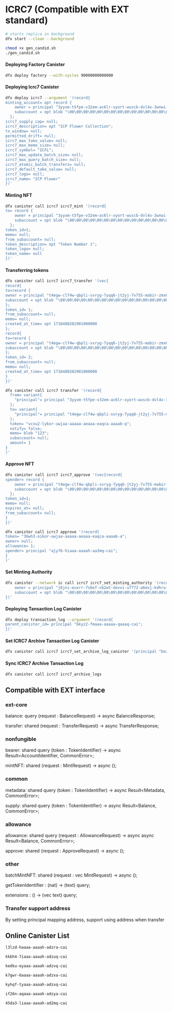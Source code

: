 # ICRC7 (Compatible with EXT standard)

```bash
# starts replica in background
dfx start --clean --background

chmod +x gen_candid.sh
./gen_candid.sh
```

#### Deploying Factory Canister

```bash
dfx deploy factory --with-cycles 90000000000000
```

#### Deploying Icrc7 Canister

```bash
dfx deploy icrc7 --argument '(record{                                  
minting_account= opt record {
    owner = principal "3yyxm-t5fpe-v32em-ac6lr-xyort-wuscb-dvl4x-3wnwi-hqkyj-xortw-oqe";                                     
    subaccount = opt blob "\00\00\00\00\00\00\00\00\00\00\00\00\00\00\00\00\00\00\00\00\00\00\00\00\00\00\00\00\00\00\00\00";
  };                  
icrc7_supply_cap= null;
icrc7_description= opt "ICP Flower Collection";
tx_window= null;                        
permitted_drift= null;                  
icrc7_max_take_value= null;
icrc7_max_memo_size= null;
icrc7_symbol= "ICFL";
icrc7_max_update_batch_size= null;
icrc7_max_query_batch_size= null;
icrc7_atomic_batch_transfers= null;
icrc7_default_take_value= null;
icrc7_logo= null;
icrc7_name= "ICP Flower"
})'
```

#### Minting NFT

```bash
dfx canister call icrc7 icrc7_mint '(record{                                  
to= record {
    owner = principal "3yyxm-t5fpe-v32em-ac6lr-xyort-wuscb-dvl4x-3wnwi-hqkyj-xortw-oqe";                                     
    subaccount = opt blob "\00\00\00\00\00\00\00\00\00\00\00\00\00\00\00\00\00\00\00\00\00\00\00\00\00\00\00\00\00\00\00\00";
  };          
token_id=1;
memo= null;
from_subaccount= null;                  
token_description= opt "Token Number 1";
token_logo= null;
token_name= null
})'
```

#### Transferring tokens

```bash
dfx canister call icrc7 icrc7_transfer '(vec{
record{
to=record {
owner = principal "t4egw-clf4w-qbpli-svryg-7yqq6-jt2yj-7v755-mabir-zmx6i-vp4fr-fqe";
subaccount = opt blob "\00\00\00\00\00\00\00\00\00\00\00\00\00\00\00\00\00\00\00\00\00\00\00\00\00\00\00\00\00\00\00\00";
};
token_id= 1;
from_subaccount= null;
memo= null;
created_at_time= opt 1710480202901000000
};
record{
to=record {
owner = principal "t4egw-clf4w-qbpli-svryg-7yqq6-jt2yj-7v755-mabir-zmx6i-vp4fr-fqe";
subaccount = opt blob "\00\00\00\00\00\00\00\00\00\00\00\00\00\00\00\00\00\00\00\00\00\00\00\00\00\00\00\00\00\00\00\00";
};
token_id= 2;
from_subaccount= null;
memo= null;
created_at_time= opt 1710480202901000000
}
})'
```

```bash
dfx canister call icrc7 transfer '(record{
  from= variant{
    "principal"= principal "3yyxm-t5fpe-v32em-ac6lr-xyort-wuscb-dvl4x-3wnwi-hqkyj-xortw-oqe"
  };
  to= variant{
    "principal"= principal "t4egw-clf4w-qbpli-svryg-7yqq6-jt2yj-7v755-mabir-zmx6i-vp4fr-fqe"
  };
  token= "vcvu2-lykor-uwjaa-aaaaa-aeaaa-eaqca-aaaab-q";
  notify= false;
  memo= blob "123";
  subaccount= null;
  amount= 1
}
)'
```

#### Approve NFT

```bash
dfx canister call icrc7 icrc7_approve '(vec{record{                                  
spender= record {
    owner = principal "t4egw-clf4w-qbpli-svryg-7yqq6-jt2yj-7v755-mabir-zmx6i-vp4fr-fqe";                                     
    subaccount = opt blob "\00\00\00\00\00\00\00\00\00\00\00\00\00\00\00\00\00\00\00\00\00\00\00\00\00\00\00\00\00\00\00\00";
  };          
token_id=1;
memo= null;
expires_at= null;
from_subaccount= null;
}
})'
```

```bash
dfx canister call icrc7 approve '(record{
token= "36wh3-oikor-uwjaa-aaaaa-aeaaa-eaqca-aaaab-a";
owner= null;
allowance= 1;     
spender= principal "ajy76-hiaaa-aaaah-aa3mq-cai";
}
)'
```

#### Set Minting Authority

```bash
dfx canister --network ic call icrc7 icrc7_set_minting_authority '(record {
    owner = principal "j6jni-euxrr-7s6ef-vb2wt-dovvi-u7772-a6exj-kdhru-swdod-q3w44-uae";                                     
    subaccount = opt blob "\00\00\00\00\00\00\00\00\00\00\00\00\00\00\00\00\00\00\00\00\00\00\00\00\00\00\00\00\00\00\00\00";
})'
```

#### Deploying Tansaction Log Canister

```bash
dfx deploy transaction_log --argument '(record{                                  
parent_canister_id= principal "bkyz2-fmaaa-aaaaa-qaaaq-cai";
})'
```

#### Set ICRC7 Archive Tansaction Log Canister

```bash
dfx canister call icrc7 icrc7_set_archive_log_canister '(principal "be2us-64aaa-aaaaa-qaabq-cai")'
```

#### Sync ICRC7 Archive Tansaction Log

```bash
dfx canister call icrc7 icrc7_archive_logs
```

## Compatible with EXT interface

### ext-core

balance: query (request : BalanceRequest) -> async BalanceResponse;

transfer: shared (request : TransferRequest) -> async TransferResponse;

### nonfungible

bearer: shared query (token : TokenIdentifier) -> async Result<AccountIdentifier, CommonError>;

mintNFT: shared (request : MintRequest) -> async ();

### common

metadata: shared query (token : TokenIdentifier) -> async Result<Metadata, CommonError>;

supply: shared query (token : TokenIdentifier) -> async Result<Balance, CommonError>;

### allowance

allowance: shared query (request : AllowanceRequest) -> async async Result<Balance, CommonError>;

approve: shared (request : ApproveRequest) -> async ();

### other

batchMintNFT: shared (request : vec MintRequest) -> async ();

getTokenIdentifier : (nat) -> (text) query;

extensions : () -> (vec text) query;

### Transfer support address

By setting principal mapping address, support using address when transfer


## Online Canister List
```bash
l3lzd-haaaa-aaaah-adzra-cai

kkbh4-7iaaa-aaaah-adzuq-cai

kedku-eyaaa-aaaah-adzvq-cai

k7gwr-6aaaa-aaaah-adzxa-cai

kyhqf-tyaaa-aaaah-adzxq-cai

if26n-aqaaa-aaaah-adzya-cai

45da3-liaaa-aaaah-ad2mq-cai
```
